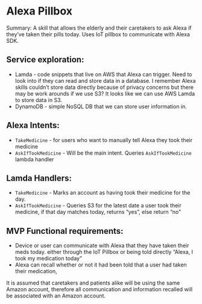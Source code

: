 # Alexa Pillbox
Summary: A skill that allows the elderly and their caretakers to ask Alexa if they’ve taken their pills today. Uses IoT pillbox to communicate with Alexa SDK.

## Service exploration:

- Lamda - code snippets that live on AWS that Alexa can trigger. Need to look into if they can read and store data in a database. I remember Alexa skills couldn’t store data directly because of privacy concerns but there may be work arounds if we use S3? It looks like we can use AWS Lamda to store data in S3.
- DynamoDB - simple NoSQL DB that we can store user information in.

## Alexa Intents:
- `TakeMedicine` - for users who want to manually tell Alexa they took their medicine
- `AskIfTookMedicine` - Will be the main intent. Queries `AskIfTookMedicine` lambda handler

## Lamda Handlers:
- `TakeMedicine` - Marks an account as having took their medicine for the day.
- `AskIfTookMedicine` - Queries S3 for the latest date a user took their medicine, if that day matches today, returns “yes”, else return “no"

## MVP Functional requirements:

- Device or user can communicate with Alexa that they have taken their meds today. either through the IoT Pillbox or being told directly “Alexa, I took my medication today”
- Alexa can recall whether or not it had been told that a user had taken their medication,

It is assumed that caretakers and patients alike will be using the same Amazon account, therefore all communication and information recalled will be associated with an Amazon account.

